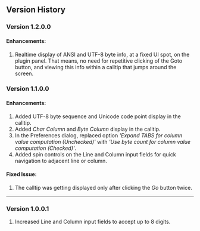 ## Version History

### Version 1.2.0.0
#### Enhancements:
1. Realtime display of ANSI and UTF-8 byte info, at a fixed UI spot, on the plugin panel. That means, no need for repetitive clicking of the Goto button, and viewing this info within a calltip that jumps around the screen.

### Version 1.1.0.0
#### Enhancements:
1. Added UTF-8 byte sequence and Unicode code point display in the calltip.
2. Added *Char Column* and *Byte Column* display in the calltip.
3. In the Preferences dialog, replaced option *'Expand TABS for column value computation (Unchecked)'* with *'Use byte count for column value computation (Checked)'*.
4. Added spin controls on the Line and Column input fields for quick navigation to adjacent line or column.

#### Fixed Issue:
1. The calltip was getting displayed only after clicking the *Go* button twice.

---
### Version 1.0.0.1
1. Increased Line and Column input fields to accept up to 8 digits.


